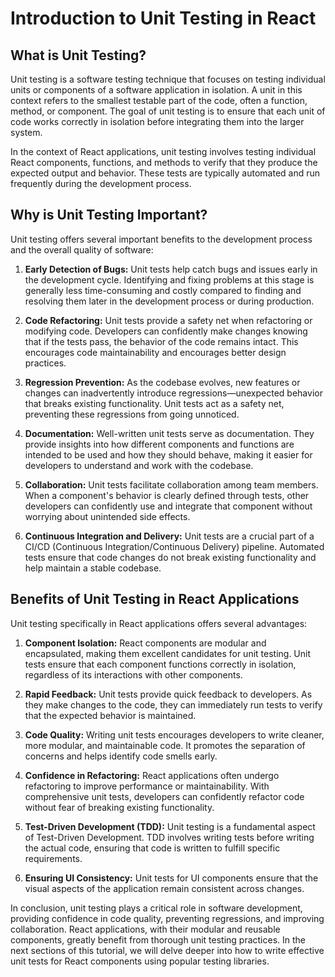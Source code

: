 # Introduction to Unit Testing in React

## What is Unit Testing?

Unit testing is a software testing technique that focuses on testing individual units or components of a software application in isolation. A unit in this context refers to the smallest testable part of the code, often a function, method, or component. The goal of unit testing is to ensure that each unit of code works correctly in isolation before integrating them into the larger system.

In the context of React applications, unit testing involves testing individual React components, functions, and methods to verify that they produce the expected output and behavior. These tests are typically automated and run frequently during the development process.

## Why is Unit Testing Important?

Unit testing offers several important benefits to the development process and the overall quality of software:

1. **Early Detection of Bugs:** Unit tests help catch bugs and issues early in the development cycle. Identifying and fixing problems at this stage is generally less time-consuming and costly compared to finding and resolving them later in the development process or during production.

2. **Code Refactoring:** Unit tests provide a safety net when refactoring or modifying code. Developers can confidently make changes knowing that if the tests pass, the behavior of the code remains intact. This encourages code maintainability and encourages better design practices.

3. **Regression Prevention:** As the codebase evolves, new features or changes can inadvertently introduce regressions—unexpected behavior that breaks existing functionality. Unit tests act as a safety net, preventing these regressions from going unnoticed.

4. **Documentation:** Well-written unit tests serve as documentation. They provide insights into how different components and functions are intended to be used and how they should behave, making it easier for developers to understand and work with the codebase.

5. **Collaboration:** Unit tests facilitate collaboration among team members. When a component's behavior is clearly defined through tests, other developers can confidently use and integrate that component without worrying about unintended side effects.

6. **Continuous Integration and Delivery:** Unit tests are a crucial part of a CI/CD (Continuous Integration/Continuous Delivery) pipeline. Automated tests ensure that code changes do not break existing functionality and help maintain a stable codebase.

## Benefits of Unit Testing in React Applications

Unit testing specifically in React applications offers several advantages:

1. **Component Isolation:** React components are modular and encapsulated, making them excellent candidates for unit testing. Unit tests ensure that each component functions correctly in isolation, regardless of its interactions with other components.

2. **Rapid Feedback:** Unit tests provide quick feedback to developers. As they make changes to the code, they can immediately run tests to verify that the expected behavior is maintained.

3. **Code Quality:** Writing unit tests encourages developers to write cleaner, more modular, and maintainable code. It promotes the separation of concerns and helps identify code smells early.

4. **Confidence in Refactoring:** React applications often undergo refactoring to improve performance or maintainability. With comprehensive unit tests, developers can confidently refactor code without fear of breaking existing functionality.

5. **Test-Driven Development (TDD):** Unit testing is a fundamental aspect of Test-Driven Development. TDD involves writing tests before writing the actual code, ensuring that code is written to fulfill specific requirements.

6. **Ensuring UI Consistency:** Unit tests for UI components ensure that the visual aspects of the application remain consistent across changes.

In conclusion, unit testing plays a critical role in software development, providing confidence in code quality, preventing regressions, and improving collaboration. React applications, with their modular and reusable components, greatly benefit from thorough unit testing practices. In the next sections of this tutorial, we will delve deeper into how to write effective unit tests for React components using popular testing libraries.